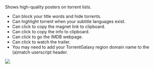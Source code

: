 Shows high-quality posters on torrent lists.  
- Can block your title words and hide torrents.  
- Can highlight torrent when your subtitle languages exist.  
- Can click to copy the magnet link to clipboard.  
- Can click to copy the info to clipboard.  
- Can click to go the IMDB webpage.  
- Can click to watch the trailer.  
- You may need to add your TorrentGalaxy region domain name to the (a)match userscript header.  

![](TorrentGalaxy_Show_Poster_Plus.png)
